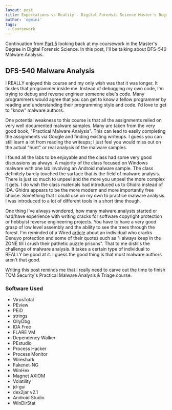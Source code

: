```yaml
---
layout: post
title: Expectations vs Reality - Digital Forensic Science Master's Degree Part 6
author: 'ogmini'
tags:
 - Coursework
---
```


Continuation from [Part 5](https://ogmini.github.io/2025/03/17/DFS-530.html) looking back at my coursework in the Master's Degree in Digital Forensic Science. In this post, I'll be talking about DFS-540 Malware Analysis.

## DFS-540 Malware Analysis

I REALLY enjoyed this course and my only wish was that it was longer. It tickles that programmer inside me. Instead of debugging my own code, I'm trying to debug and reverse engineer someone else's code. Many programmers would agree that you can get to know a fellow programmer by reading and understanding their programming style and code. I'd love to get to "know" malware authors.

One potential weakness to this course is that all the assignments relied on very well documented malware samples. Many are taken from the very good book, "Practical Malware Analysis". This can lead to easily completing the assignments via Google and finding existing writeups. I guess you can still learn a lot from reading the writeups; I just feel you would miss out on the actual "hunt" or real analysis of the malware samples.

I found all the labs to be enjoyable and the class had some very good discussions as always. A majority of the class focused on Windows malware with one lab involving an Android malware sample. The class definitely barely touched the surface that is the field of malware analysis. There is just so much to unpeel and the more you unpeel the more complex it gets. I do wish the class materials had introduced us to Ghidra instead of IDA. Ghidra appears to be the more modern and more importantly free choice. Something that I could use on my own to practice malware analysis. I was introduced to a lot of different tools in a short time though.

One thing I've always wondered, how many malware analysts started or had/have experience with writing cracks for software copyright protection or hobbyist reverse engineering projects. You have to have a very good grasp of low level assembly and the ability to see the trees through the forest. I'm reminded of a Wired [article](https://www.wired.com/story/empress-drm-cracking-denuvo-video-game-piracy/) about an individual who cracks Denuvo protection and some of their quotes such as "i always keep in the ZONE till i crush their pathetic puzzle prisons". That to me distills the challenge of malware analysis. It takes a certain type of individual to REALLY be good at it. I guess the good thing is that most malware authors aren't that good.

Writing this post reminds me that I really need to carve out the time to finish TCM Security's Practical Malware Analysis & Triage course.

### Software Used

- VirusTotal
- PEview
- PEiD
- strings
- OllyDbg
- IDA Free
- FLARE VM
- Dependency Walker
- PEstudio
- Process Hacker
- Process Monitor
- Wireshark
- Fakenet-NG
- WinHex
- Magnet AXIOM
- Volatility
- jd-gui
- dex2jar v2.1
- Android Studio
- WinDirStat
